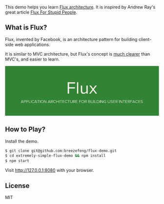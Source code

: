 This demo helps you learn [Flux architecture](https://facebook.github.io/flux/). It is inspired by Andrew Ray's great article [Flux For Stupid People](http://blog.andrewray.me/flux-for-stupid-people/).

## What is Flux?

Flux, invented by Facebook, is an architecture pattern for building client-side web applications.

It is similar to MVC architecture, but Flux's concept is [much clearer](http://www.infoq.com/news/2014/05/facebook-mvc-flux) than MVC's, and easier to learn.

![](public/img/banner.png)

## How to Play?

Install the demo.

```bash
$ git clone git@github.com:breezefeng/flux-demo.git
$ cd extremely-simple-flux-demo && npm install
$ npm start
```

Visit http://127.0.0.1:8080 with your browser.

## License

MIT
